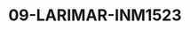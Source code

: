 ---
title: 09-LARIMAR-INM1523
image: 09-LARIMAR-INM1523.jpg
brand: Inmaculada-Garcia
layout: vestito
---